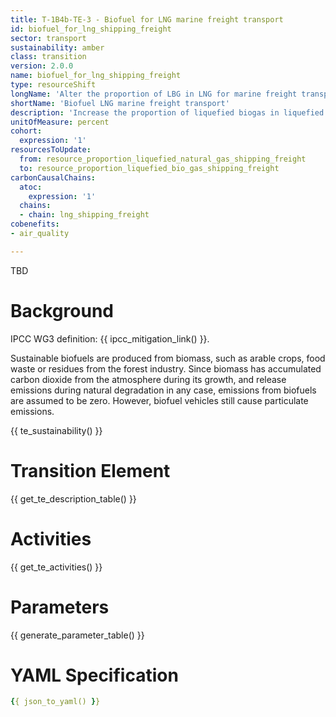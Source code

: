 ```yaml
---
title: T-1B4b-TE-3 - Biofuel for LNG marine freight transport
id: biofuel_for_lng_shipping_freight
sector: transport
sustainability: amber
class: transition
version: 2.0.0
name: biofuel_for_lng_shipping_freight
type: resourceShift
longName: 'Alter the proportion of LBG in LNG for marine freight transport.'
shortName: 'Biofuel LNG marine freight transport'
description: 'Increase the proportion of liquefied biogas in liquefied gas mix'
unitOfMeasure: percent
cohort:
  expression: '1'
resourcesToUpdate:
  from: resource_proportion_liquefied_natural_gas_shipping_freight
  to: resource_proportion_liquefied_bio_gas_shipping_freight
carbonCausalChains:
  atoc:
    expression: '1'
  chains:
  - chain: lng_shipping_freight
cobenefits:
- air_quality

---
```


TBD

# Background

IPCC WG3 definition: {{ ipcc_mitigation_link() }}.

Sustainable biofuels are produced from biomass, such as arable crops, food waste or residues from the forest industry. Since biomass has accumulated carbon dioxide from the atmosphere during its growth, and release emissions during natural degradation in any case, emissions from biofuels are assumed to be zero. However, biofuel vehicles still cause particulate emissions.




{{ te_sustainability() }}

# Transition Element

{{ get_te_description_table() }}


# Activities

{{ get_te_activities() }}


# Parameters

{{ generate_parameter_table() }}


# YAML Specification

```yaml
{{ json_to_yaml() }}
```
